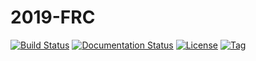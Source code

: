 # 2019-FRC 

[![Build Status](https://travis-ci.org/frc3197/2019-FRC.svg)](https://travis-ci.org/frc3197/2019-FRC) [![Documentation Status](https://readthedocs.org/projects/2019-frc/badge/)](https://2019-frc.readthedocs.io/) [![License](https://img.shields.io/github/license/frc3197/2019-FRC.svg)](https://opensource.org/licenses/MIT) [![Tag](https://img.shields.io/github/tag/frc3197/2019-FRC.svg)](https://github.com/frc3197/2019-FRC/tags) 
